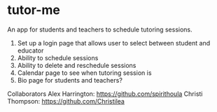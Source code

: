 # tutor-me

An app for students and teachers to schedule tutoring sessions.

1. Set up a login page that allows user to select between student and educator
2. Ability to schedule sessions
3. Ability to delete and reschedule sessions
4. Calendar page to see when tutoring session is 
5. Bio page for students and teachers?


Collaborators
Alex Harrington: https://github.com/spirithoula
Christi Thompson: https://github.com/Christilea
